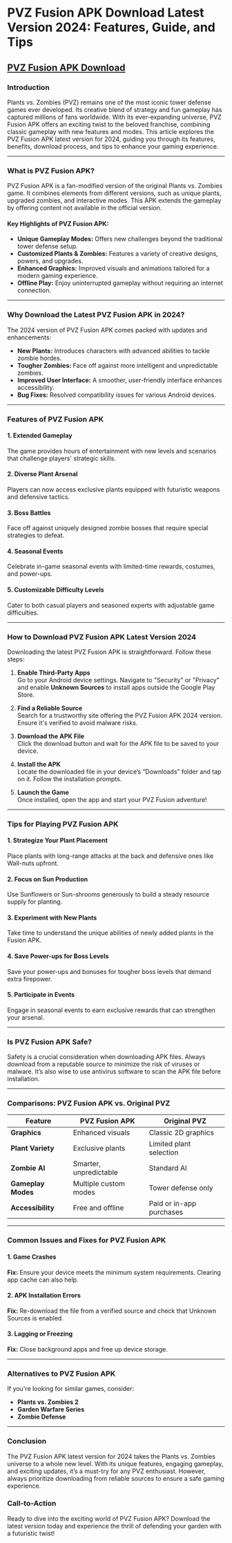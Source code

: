 <h1>PVZ Fusion APK Download Latest Version 2024: Features, Guide, and Tips</h1>

## [PVZ Fusion APK Download](https://shortx.today/YMruC)

### Introduction  
Plants vs. Zombies (PVZ) remains one of the most iconic tower defense games ever developed. Its creative blend of strategy and fun gameplay has captured millions of fans worldwide. With its ever-expanding universe, PVZ Fusion APK offers an exciting twist to the beloved franchise, combining classic gameplay with new features and modes. This article explores the PVZ Fusion APK latest version for 2024, guiding you through its features, benefits, download process, and tips to enhance your gaming experience.  

---

### What is PVZ Fusion APK?  
PVZ Fusion APK is a fan-modified version of the original Plants vs. Zombies game. It combines elements from different versions, such as unique plants, upgraded zombies, and interactive modes. This APK extends the gameplay by offering content not available in the official version.  

#### Key Highlights of PVZ Fusion APK:  
- **Unique Gameplay Modes:** Offers new challenges beyond the traditional tower defense setup.  
- **Customized Plants & Zombies:** Features a variety of creative designs, powers, and upgrades.  
- **Enhanced Graphics:** Improved visuals and animations tailored for a modern gaming experience.  
- **Offline Play:** Enjoy uninterrupted gameplay without requiring an internet connection.  

---

### Why Download the Latest PVZ Fusion APK in 2024?  
The 2024 version of PVZ Fusion APK comes packed with updates and enhancements:  

- **New Plants:** Introduces characters with advanced abilities to tackle zombie hordes.  
- **Tougher Zombies:** Face off against more intelligent and unpredictable zombies.  
- **Improved User Interface:** A smoother, user-friendly interface enhances accessibility.  
- **Bug Fixes:** Resolved compatibility issues for various Android devices.  

---

### Features of PVZ Fusion APK  
#### 1. Extended Gameplay  
The game provides hours of entertainment with new levels and scenarios that challenge players' strategic skills.  

#### 2. Diverse Plant Arsenal  
Players can now access exclusive plants equipped with futuristic weapons and defensive tactics.  

#### 3. Boss Battles  
Face off against uniquely designed zombie bosses that require special strategies to defeat.  

#### 4. Seasonal Events  
Celebrate in-game seasonal events with limited-time rewards, costumes, and power-ups.  

#### 5. Customizable Difficulty Levels  
Cater to both casual players and seasoned experts with adjustable game difficulties.  

---

### How to Download PVZ Fusion APK Latest Version 2024  
Downloading the latest PVZ Fusion APK is straightforward. Follow these steps:  

1. **Enable Third-Party Apps**  
   Go to your Android device settings. Navigate to "Security" or "Privacy" and enable **Unknown Sources** to install apps outside the Google Play Store.  

2. **Find a Reliable Source**  
   Search for a trustworthy site offering the PVZ Fusion APK 2024 version. Ensure it's verified to avoid malware risks.  

3. **Download the APK File**  
   Click the download button and wait for the APK file to be saved to your device.  

4. **Install the APK**  
   Locate the downloaded file in your device’s “Downloads” folder and tap on it. Follow the installation prompts.  

5. **Launch the Game**  
   Once installed, open the app and start your PVZ Fusion adventure!  

---

### Tips for Playing PVZ Fusion APK  
#### 1. Strategize Your Plant Placement  
Place plants with long-range attacks at the back and defensive ones like Wall-nuts upfront.  

#### 2. Focus on Sun Production  
Use Sunflowers or Sun-shrooms generously to build a steady resource supply for planting.  

#### 3. Experiment with New Plants  
Take time to understand the unique abilities of newly added plants in the Fusion APK.  

#### 4. Save Power-ups for Boss Levels  
Save your power-ups and bonuses for tougher boss levels that demand extra firepower.  

#### 5. Participate in Events  
Engage in seasonal events to earn exclusive rewards that can strengthen your arsenal.  

---

### Is PVZ Fusion APK Safe?  
Safety is a crucial consideration when downloading APK files. Always download from a reputable source to minimize the risk of viruses or malware. It’s also wise to use antivirus software to scan the APK file before installation.  

---

### Comparisons: PVZ Fusion APK vs. Original PVZ  
| **Feature**             | **PVZ Fusion APK**           | **Original PVZ**              |  
|--------------------------|------------------------------|--------------------------------|  
| **Graphics**            | Enhanced visuals             | Classic 2D graphics           |  
| **Plant Variety**       | Exclusive plants             | Limited plant selection       |  
| **Zombie AI**           | Smarter, unpredictable       | Standard AI                   |  
| **Gameplay Modes**      | Multiple custom modes        | Tower defense only            |  
| **Accessibility**       | Free and offline             | Paid or in-app purchases      |  

---

### Common Issues and Fixes for PVZ Fusion APK  
#### 1. **Game Crashes**  
   **Fix:** Ensure your device meets the minimum system requirements. Clearing app cache can also help.  

#### 2. **APK Installation Errors**  
   **Fix:** Re-download the file from a verified source and check that Unknown Sources is enabled.  

#### 3. **Lagging or Freezing**  
   **Fix:** Close background apps and free up device storage.  

---

### Alternatives to PVZ Fusion APK  
If you're looking for similar games, consider:  

- **Plants vs. Zombies 2**  
- **Garden Warfare Series**  
- **Zombie Defense**  

---

### Conclusion  
The PVZ Fusion APK latest version for 2024 takes the Plants vs. Zombies universe to a whole new level. With its unique features, engaging gameplay, and exciting updates, it’s a must-try for any PVZ enthusiast. However, always prioritize downloading from reliable sources to ensure a safe gaming experience.  

### Call-to-Action  
Ready to dive into the exciting world of PVZ Fusion APK? Download the latest version today and experience the thrill of defending your garden with a futuristic twist!
